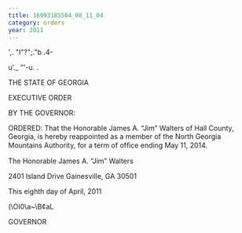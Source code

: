 ```yaml
---
title: 16993185504_08_11_04
category: orders
year: 2011
---
```

  
   

',. "I"?";."b .4-

u‘._
“'-u. .

THE STATE OF GEORGIA

EXECUTIVE ORDER

BY THE GOVERNOR:

ORDERED: That the Honorable James A. “Jim” Walters of Hall County,
Georgia, is hereby reappointed as a member of the North Georgia
Mountains Authority, for a term of ofﬁce ending May 11, 2014.

The Honorable James A. “Jim” Walters

2401 Island Drive
Gainesville, GA 30501

This eighth day of April, 2011

(\OI0\a~\B¢aL

GOVERNOR

